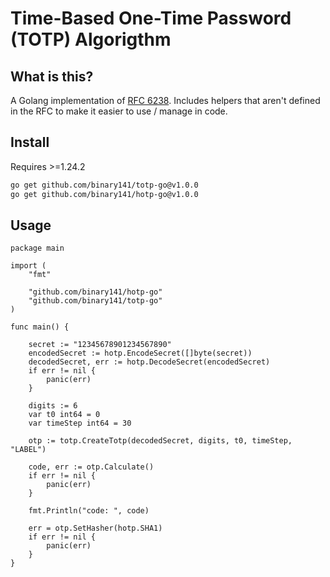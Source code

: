 # Time-Based One-Time Password (TOTP) Algorigthm

## What is this?
A Golang implementation of [RFC 6238](https://datatracker.ietf.org/doc/html/rfc6238). Includes helpers that aren't defined in the RFC to make it easier to use / manage in code.

## Install
Requires >=1.24.2

```sh
go get github.com/binary141/totp-go@v1.0.0
go get github.com/binary141/hotp-go@v1.0.0
```
## Usage
```golang
package main

import (
	"fmt"

	"github.com/binary141/hotp-go"
	"github.com/binary141/totp-go"
)

func main() {

	secret := "12345678901234567890"
	encodedSecret := hotp.EncodeSecret([]byte(secret))
	decodedSecret, err := hotp.DecodeSecret(encodedSecret)
	if err != nil {
		panic(err)
	}

	digits := 6
	var t0 int64 = 0
	var timeStep int64 = 30

	otp := totp.CreateTotp(decodedSecret, digits, t0, timeStep, "LABEL")

	code, err := otp.Calculate()
	if err != nil {
		panic(err)
	}

	fmt.Println("code: ", code)

	err = otp.SetHasher(hotp.SHA1)
	if err != nil {
		panic(err)
	}
}
```
